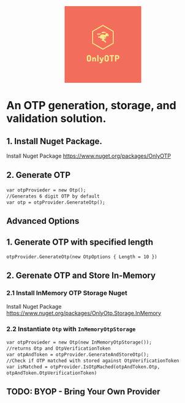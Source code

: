 <p align="center">
  <img src="https://raw.githubusercontent.com/OnlyOTP/OnlyOtpAssets/master/images/facebook_profile_image.png" alt="OnlyOTP Logo" width="200" />
</p>

# An OTP generation, storage, and validation solution. 

## 1. Install Nuget Package.
Install Nuget Package https://www.nuget.org/packages/OnlyOTP

## 2. Generate OTP

````CSharp
var otpProvieder = new Otp();
//Generates 6 digit OTP by default
var otp = otpProvider.GenerateOtp();
````

## Advanced Options

## 1. Generate OTP with specified length

````CSharp
otpProvider.GenerateOtp(new OtpOptions { Length = 10 })
````

## 2. Gerenate OTP and Store In-Memory
### 2.1  Install InMemory OTP Storage Nuget
Install Nuget Package https://www.nuget.org/packages/OnlyOtp.Storage.InMemory
### 2.2 Instantiate `Otp` with `InMemoryOtpStorage`

````CSharp
var otpProvieder = new Otp(new InMemoryOtpStorage());
//returns Otp and OtpVerificationToken
var otpAndToken = otpProvider.GenerateAndStoreOtp();
//Check if OTP matched with stored against OtpVerificationToken
var isMatched = otpProvider.IsOtpMached(otpAndToken.Otp, otpAndToken.OtpVerificationToken)
````
## TODO: BYOP - Bring Your Own Provider
